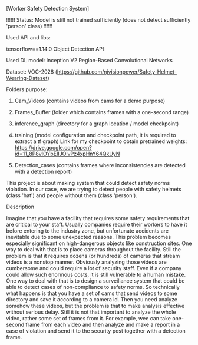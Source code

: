 
[Worker Safety Detection System]

!!!!!!    Status: Model is still not trained sufficiently (does not detect sufficiently 'person' class) !!!!!!

Used API and libs:

tensorflow==1.14.0
Object Detection API 

Used DL model:
Inception V2 Region-Based Convolutional Networks

Dataset:
VOC-2028 (https://github.com/njvisionpower/Safety-Helmet-Wearing-Dataset)



Folders purpose:

1. Cam_Videos (contains videos from cams for a demo purpose)

2. Frames_Buffer (folder which contains frames with a one-second range)

3. inference_graph (directory for a graph location / model checkpoint)

4. training (model configuration and checkpoint path, it is required to extract a tf graph) 
Link for my checkpoint to obtain pretrained weights: https://drive.google.com/open?id=11_8P8vIOYbEIIJOlvPz4xpHnY64QkUyN

5. Detection_cases (contains frames where inconsistencies are detected 
with a detection report)

This project is about making system that could detect 
safety norms violation. In our case, we are trying to detect
people with safety helmets (class 'hat') and people without 
them (class 'person').

Description

Imagine that you have a facility that requires some safety 
requirements that are critical to your staff. 
Usually companies require their workers to have it before
entering to the industry zone, but unfortunate accidents are 
inevitable due to some unexpected reasons. This problem becomes
especially significant on high-dangerous objects like 
construction sites. One way to deal with that is to place cameras 
throughout the facility. Still the problem is that it requires 
dozens (or hundreds) of cameras that stream videos is a nonstop 
manner. Obviously analyzing those videos are cumbersome and could 
require a lot of security staff. Even if a company could allow 
such enormous costs, it is still vulnerable to a human mistake. 
   One way to deal with that is to design a surveillance system 
that could be able to detect cases of non-compliance to safety norms.
So technically what happens is that you have a set of cams that 
send videos to some directory and save it according to a camera id.
Then you need analyze somehow these videos, but the problem is that
to make analysis effective without serious delay. Still it is not
that important to analyze the whole video, rather some set of frames
from it. For example, wee can take one-second frame from each video
and then analyze and make a report in a case of violation and send it 
to the security post together with a detection frame.




